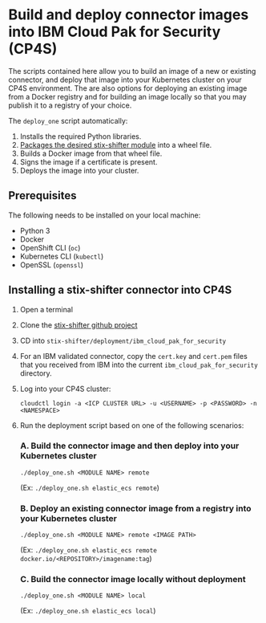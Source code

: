 # Build and deploy connector images into IBM Cloud Pak for Security (CP4S)

The scripts contained here allow you to build an image of a new or existing connector, and deploy that image into your Kubernetes cluster on your CP4S environment. The are also options for deploying an existing image from a Docker registry and for building an image locally so that you may publish it to a registry of your choice. 

The `deploy_one` script automatically: 

1. Installs the required Python libraries.
2. [Packages the desired stix-shifter module](https://github.com/opencybersecurityalliance/stix-shifter/blob/master/adapter-guide/develop-stix-adapter.md#Packaging-individual-connectors) into a wheel file.
3. Builds a Docker image from that wheel file.
4. Signs the image if a certificate is present.
5. Deploys the image into your cluster.

## Prerequisites

The following needs to be installed on your local machine: 
* Python 3
* Docker
* OpenShift CLI (`oc`)
* Kubernetes CLI (`kubectl`)
* OpenSSL (`openssl`)


## Installing a stix-shifter connector into CP4S

1. Open a terminal
2. Clone the [stix-shifter github project](https://github.com/opencybersecurityalliance/stix-shifter)
3. CD into `stix-shifter/deployment/ibm_cloud_pak_for_security`
4. For an IBM validated connector, copy the `cert.key` and `cert.pem` files that you received from IBM into the current `ibm_cloud_pak_for_security` directory.
5. Log into your CP4S cluster: 

    `cloudctl login -a <ICP CLUSTER URL> -u <USERNAME> -p <PASSWORD> -n <NAMESPACE>`

6. Run the deployment script based on one of the following scenarios:

    ### A. Build the connector image and then deploy into your Kubernetes cluster
    ```
    ./deploy_one.sh <MODULE NAME> remote
    ```  
    (Ex: `./deploy_one.sh elastic_ecs remote`)

    ### B. Deploy an existing connector image from a registry into your Kubernetes cluster
    ```
    ./deploy_one.sh <MODULE NAME> remote <IMAGE PATH>
    ```
    (Ex: `./deploy_one.sh elastic_ecs remote docker.io/<REPOSITORY>/imagename:tag`)

    ### C. Build the connector image locally without deployment
    ```
    ./deploy_one.sh <MODULE NAME> local
    ``` 
    (Ex: `./deploy_one.sh elastic_ecs local`)

